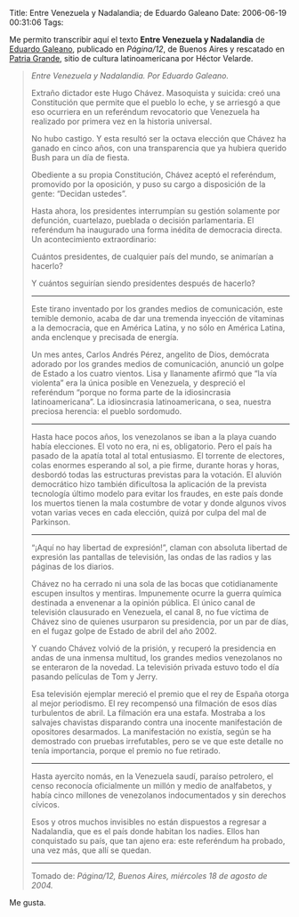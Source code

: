 Title: Entre Venezuela y Nadalandia; de Eduardo Galeano
Date: 2006-06-19 00:31:06
Tags: 

<p>Me permito transcribir aquí el texto <strong>Entre Venezuela y Nadalandia</strong> de <a target="_blank" href="http://en.wikipedia.org/wiki/Eduardo_Galeano">Eduardo Galeano</a>, publicado en <em>Página/12</em>, de Buenos Aires y rescatado en <a target="_blank" href="http://www.patriagrande.net">Patria Grande</a>, sitio de cultura latinoamericana por Héctor Velarde.
</p>
<blockquote>
<em>Entre Venezuela y Nadalandia. Por Eduardo Galeano.</em>

Extraño dictador este Hugo Chávez. Masoquista y suicida: creó una Constitución    que permite que el pueblo lo eche, y se arriesgó a que eso ocurriera en un referéndum    revocatorio que Venezuela ha realizado por primera vez en la historia universal.

No hubo castigo. Y esta resultó ser la octava elección que Chávez ha ganado    en cinco años, con una transparencia que ya hubiera querido Bush para un día    de fiesta.

Obediente a su propia Constitución, Chávez aceptó el referéndum, promovido    por la oposición, y puso su cargo a disposición de la gente: “Decidan ustedes”.

Hasta ahora, los presidentes interrumpían su gestión solamente por defunción,    cuartelazo, pueblada o decisión parlamentaria. El referéndum ha inaugurado una    forma inédita de democracia directa. Un acontecimiento extraordinario:

Cuántos presidentes, de cualquier país del mundo, se animarían a hacerlo?

Y cuántos seguirían siendo presidentes después de hacerlo?

<hr>Este tirano inventado por los grandes medios de comunicación, este temible    demonio, acaba de dar una tremenda inyección de vitaminas a la democracia, que    en América Latina, y no sólo en América Latina, anda enclenque y precisada de    energía.

Un mes antes, Carlos Andrés Pérez, angelito de Dios, demócrata adorado por    los grandes medios de comunicación, anunció un golpe de Estado a los cuatro    vientos. Lisa y llanamente afirmó que “la vía violenta” era la única posible    en Venezuela, y despreció el referéndum “porque no forma parte de la idiosincrasia    latinoamericana”. La idiosincrasia latinoamericana, o sea, nuestra preciosa    herencia: el pueblo sordomudo.

<hr> Hasta hace pocos años, los venezolanos se iban a la playa cuando había elecciones.  El voto no era, ni es, obligatorio. Pero el país ha pasado de la apatía total  al total entusiasmo. El torrente de electores, colas enormes esperando al sol,  a pie firme, durante horas y horas, desbordó todas las estructuras previstas para  la votación. El aluvión democrático hizo también dificultosa la aplicación de  la prevista tecnología último modelo para evitar los fraudes, en este país donde  los muertos tienen la mala costumbre de votar y donde algunos vivos votan varias  veces en cada elección, quizá por culpa del mal de Parkinson.  <hr>“¡Aquí no hay libertad de expresión!”, claman con absoluta libertad de expresión    las pantallas de televisión, las ondas de las radios y las páginas de los diarios.

Chávez no ha cerrado ni una sola de las bocas que cotidianamente escupen insultos    y mentiras. Impunemente ocurre la guerra química destinada a envenenar a la    opinión pública. El único canal de televisión clausurado en Venezuela, el canal    8, no fue víctima de Chávez sino de quienes usurparon su presidencia, por un    par de días, en el fugaz golpe de Estado de abril del año 2002.

Y cuando Chávez volvió de la prisión, y recuperó la presidencia en andas de    una inmensa multitud, los grandes medios venezolanos no se enteraron de la novedad.    La televisión privada estuvo todo el día pasando películas de Tom y Jerry.

Esa televisión ejemplar mereció el premio que el rey de España otorga al mejor    periodismo. El rey recompensó una filmación de esos días turbulentos de abril.    La filmación era una estafa. Mostraba a los salvajes chavistas disparando contra    una inocente manifestación de opositores desarmados. La manifestación no existía,    según se ha demostrado con pruebas irrefutables, pero se ve que este detalle    no tenía importancia, porque el premio no fue retirado.

<hr>Hasta ayercito nomás, en la Venezuela saudí, paraíso petrolero, el censo reconocía    oficialmente un millón y medio de analfabetos, y había cinco millones de venezolanos    indocumentados y sin derechos cívicos.

Esos y otros muchos invisibles no están dispuestos a regresar a Nadalandia,    que es el país donde habitan los nadies. Ellos han conquistado su país, que    tan ajeno era: este referéndum ha probado, una vez más, que allí se quedan.

<hr>Tomado de: <em>Página/12, Buenos Aires, miércoles 18 de agosto de 2004.</em>
</blockquote>
<p>
Me gusta. </p>
